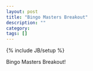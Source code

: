```yaml
---
layout: post
title: "Bingo Masters Breakout"
description: ""
category:
tags: []
---
```

{% include JB/setup %}

Bingo Masters Breakout!